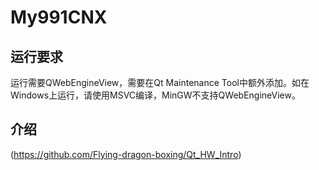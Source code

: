 # My991CNX

## 运行要求

运行需要QWebEngineView，需要在Qt Maintenance Tool中额外添加。如在Windows上运行，请使用MSVC编译，MinGW不支持QWebEngineView。

## 介绍

(https://github.com/Flying-dragon-boxing/Qt_HW_Intro)
